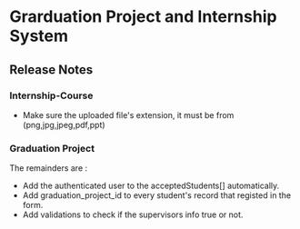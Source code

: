 # Grarduation Project and Internship System


## Release Notes

### Internship-Course

- Make sure the uploaded file's extension, it must be from (png,jpg,jpeg,pdf,ppt)


### Graduation Project

The remainders are :
- Add the authenticated user to the acceptedStudents[] automatically.
- Add graduation_project_id to every student's record that registed in the form.
- Add validations to check if the supervisors info true or not.